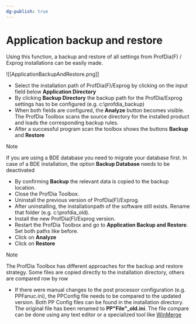 ```yaml
---
dg-publish: true
---
```


# Application backup and restore

Using this function, a backup and restore of all settings from ProfDia(F) / Exprog installations can be easily made.

![[ApplicationBackupAndRestore.png]]

- Select the installation path of ProfDia(F)/Exprog by clicking on the  input field below **Application Directory**
- By clicking **Backup Directory** the backup path for the ProfDia/Exprog settings has to be configured (e.g. c:\profdia_backup)
- When both fields are configured, the **Analyze** button becomes visible. The ProfDia Toolbox scans the source directory for the installed product and loads the corresponding backup rules. 
- After a successful program scan the toolbox shows the buttons **Backup** and **Restore**

>[!note] 
>If you are using a BDE database you need to migrate your database first. 
>In case of a BDE installation, the option **Backup Database** needs to be deactivated
- By confirming **Backup** the relevant data is copied to the backup location.
- Close the ProfDia Toolbox.
- Uninstall the previous version of ProfDia(F)/Exprog.
- After uninstalling, the installationpath of the software still exists. Rename that folder (e.g. c:\\profdia_old).
- Install the new ProfDia(F)/Exprog version. 
- Restart the ProfDia Toolbox and go to **Application Backup and Restore**. Set both paths like  before.
- Click on **Analyze**
- Click on **Restore**

>[!note] 
>The ProfDia Toolbox has different approaches for the backup and restore strategy. Some files are copied directly to the installation directory, others are compared row by row


- If there were manual changes to the post processor configuration (e.g. PPFanuc.ini), the PPConfig file needs to be compared to the updated version. 
  Both PP Config files can be found in the installation directory. The original file has been renamed to **PP"File"_old.ini**. 
  The file compare can be done using any text editor or a specialized tool like [WinMerge](https://winmerge.org/)
